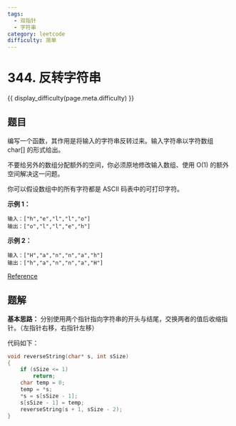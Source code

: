 ```yaml
---
tags:
  - 双指针
  - 字符串
category: leetcode
difficulty: 简单
---
```


# 344. 反转字符串

{{ display_difficulty(page.meta.difficulty) }}

## 题目

编写一个函数，其作用是将输入的字符串反转过来。输入字符串以字符数组 char[] 的形式给出。

不要给另外的数组分配额外的空间，你必须原地修改输入数组、使用 O(1) 的额外空间解决这一问题。

你可以假设数组中的所有字符都是 ASCII 码表中的可打印字符。

**示例 1：**
```
输入：["h","e","l","l","o"]
输出：["o","l","l","e","h"]
```
**示例 2：**
```
输入：["H","a","n","n","a","h"]
输出：["h","a","n","n","a","H"]
```

[Reference](https://leetcode-cn.com/problems/reverse-string)

## 题解

**基本思路：** 分别使用两个指针指向字符串的开头与结尾，交换两者的值后收缩指针。（左指针右移，右指针左移）

代码如下：

```c
void reverseString(char* s, int sSize)
{
    if (sSize <= 1)
        return;
    char temp = 0;
    temp = *s;
    *s = s[sSize - 1];
    s[sSize - 1] = temp;
    reverseString(s + 1, sSize - 2);
}
```